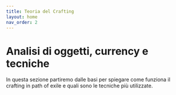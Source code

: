 ```yaml
---
title: Teoria del Crafting
layout: home
nav_order: 2
---
```


# **Analisi di oggetti, currency e tecniche**

In questa sezione partiremo dalle basi per spiegare come funziona il crafting in path of exile e quali sono le tecniche più utilizzate.



